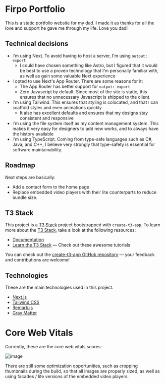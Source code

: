 # Firpo Portfolio

This is a static portfolio website for my dad. I made it as thanks for all the love and support he gave me through my life. Love you dad!

## Technical decisions

- I'm using Next. To avoid having to host a server, I'm using `output: export`
  - I could have chosen something like Astro, but I figured that it would be best to use a proven technology that I'm personally familiar with, as well as gain some valuable Next experience
- I opted to use Next's App Router. There are some reasons for it:
  - The App Router has better support for `output: export`
  - Zero Javascript by default. Since most of the site is static, this ensures that no unnecessary Javascript is shipped to the client.
- I'm using Tailwind. This ensures that styling is colocated, and that I can scaffold styles and even animations quickly
  - It also has excellent defaults and ensures that my designs stay consistent and responsive     
- I'm using the file system itself as my content management system. This makes it very easy for designers to add new works, and to always have the history available
- I'm using TypeScript. Coming from type-safe languages such as C#, Java, and C++, I believe very strongly that type-safety is essential for software maintainability.

## Roadmap

Next steps are basically:

- Add a contact form to the home page
- Replace embedded video players with their lite counterparts to reduce bundle size.

## T3 Stack

This project is a [T3 Stack](https://create.t3.gg/) project bootstrapped with `create-t3-app`.
To learn more about the [T3 Stack](https://create.t3.gg/), take a look at the following resources:

- [Documentation](https://create.t3.gg/)
- [Learn the T3 Stack](https://create.t3.gg/en/faq#what-learning-resources-are-currently-available) — Check out these awesome tutorials

You can check out the [create-t3-app GitHub repository](https://github.com/t3-oss/create-t3-app) — your feedback and contributions are welcome!

## Technologies

These are the main technologies used in this project.

- [Next.js](https://nextjs.org)
- [Tailwind CSS](https://tailwindcss.com)
- [Remark.js](https://github.com/remarkjs)
- [Gray Matter](https://github.com/jonschlinkert/gray-matter)

# Core Web Vitals

Currently, these are the core web vitals scores:

![image](https://github.com/Firpython4/firpo-portfolio/assets/60618576/7fc5e089-fb83-45bb-8a28-c50b71bf4697)

There are still some optimization opportunities, such as cropping thumbnails during the build, so that all images are properly sized, as well as using facades / lite versions of the embedded video players.
